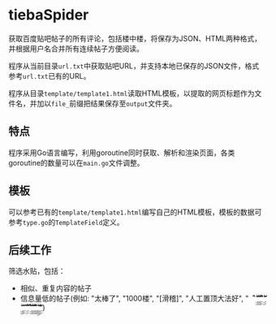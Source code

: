 # tiebaSpider

获取百度贴吧帖子的所有评论，包括楼中楼，将保存为JSON、HTML两种格式，并根据用户名合并所有连续帖子方便阅读。

程序从当前目录`url.txt`中获取贴吧URL，并支持本地已保存的JSON文件，格式参考`url.txt`已有的URL。

程序从目录`template/template1.html`读取HTML模板，以提取的网页标题作为文件名，并加以`file_`前缀把结果保存至`output`文件夹。

## 特点

程序采用Go语言编写，利用goroutine同时获取、解析和渲染页面，各类goroutine的数量可以在`main.go`文件调整。

## 模板

可以参考已有的`template/template1.html`编写自己的HTML模板，模板的数据可参考`type.go`的`TemplateField`定义。

## 后续工作

筛选水贴，包括：

- 相似、重复内容的帖子
- 信息量低的帖子(例如: "太棒了", "1000楼", "[滑稽]", "人工置顶大法好", "　ۣۣۖۖۖิۖิิ ۣۣۖۖ ۖ ۣۣۖۖิ ۖิิۣۣۖۖۖิۖิิ ۣۣۖۖ ۖ ۣۣۖۖ ۖ ۣۣۖۖิ ۖิิۣۣۖۖิ ۖิิۣۣۖۖۖิۖิิ ۣۣۖۖ ۖ ۣۣิۣۣۣۖۖۖิۖิิ ۣۣۖۖ")
